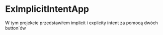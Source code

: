 # ExImplicitIntentApp

W tym projekcie przedstawiłem implicit i explicity intent za pomocą dwóch button`ów
